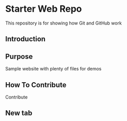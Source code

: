 # Starter Web Repo

This repository is for showing how Git and GitHub work

## Introduction

## Purpose

Sample website with plenty of files for demos

## How To Contribute

Contribute

## New tab
